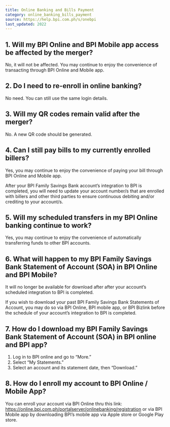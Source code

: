 ```yaml
---
title: Online Banking and Bills Payment
category: online_banking_bills_payment
source: https://help.bpi.com.ph/s/onebpi
last_updated: 2022
---
```


## 1. Will my BPI Online and BPI Mobile app access be affected by the merger?
No, it will not be affected.  You may continue to enjoy the convenience of transacting through BPI Online and Mobile app.

## 2. Do I need to re-enroll in online banking?
No need. You can still use the same login details.

## 3. Will my QR codes remain valid after the merger?
No. A new QR code should be generated.

## 4. Can I still pay bills to my currently enrolled billers?
Yes, you may continue to enjoy the convenience of paying your bill through BPI Online and Mobile app.

After your BPI Family Savings Bank account’s integration to BPI is completed, you will need to update your account number/s that are enrolled with billers and other third parties to ensure continuous debiting and/or crediting to your account/s.

## 5. Will my scheduled transfers in my BPI Online banking continue to work?
Yes, you may continue to enjoy the convenience of automatically transferring funds to other BPI accounts.

## 6. What will happen to my BPI Family Savings Bank Statement of Account (SOA) in BPI Online and BPI Mobile?
It will no longer be available for download after after your account’s scheduled integration to BPI is completed.

If you wish to download your past BPI Family Savings Bank  Statements of Account, you may do so via BPI Online, BPI mobile app, or BPI Bizlink before the schedule of your account’s integration to BPI is completed.

## 7. How do I download my BPI Family Savings Bank Statement of Account (SOA) in BPI online and BPI app?
1. Log in to BPI online and go to “More.”
2. Select “My Statements.”
3. Select an account and its statement date, then “Download.”

## 8. How do I enroll my account to BPI Online / Mobile App?
You can enroll your account via BPI Online thru this link: https://online.bpi.com.ph/portalserver/onlinebanking/registration or via BPI Mobile app by downloading BPI’s mobile app via Apple store or Google Play store.